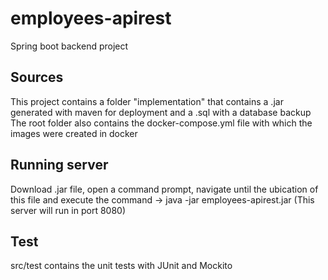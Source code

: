 # employees-apirest
Spring boot backend project 
## Sources
This project contains a folder "implementation" that contains a .jar generated with maven for deployment and a .sql with a database backup
The root folder also contains the docker-compose.yml file with which the images were created in docker
## Running server
Download .jar file, open a command prompt, navigate until the ubication of this file and execute the command -> java -jar employees-apirest.jar
(This server will run in port 8080)
## Test
src/test contains the unit tests with JUnit and Mockito
